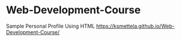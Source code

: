 # Web-Development-Course
Sample Personal Profile Using HTML https://ksmettela.github.io/Web-Development-Course/
